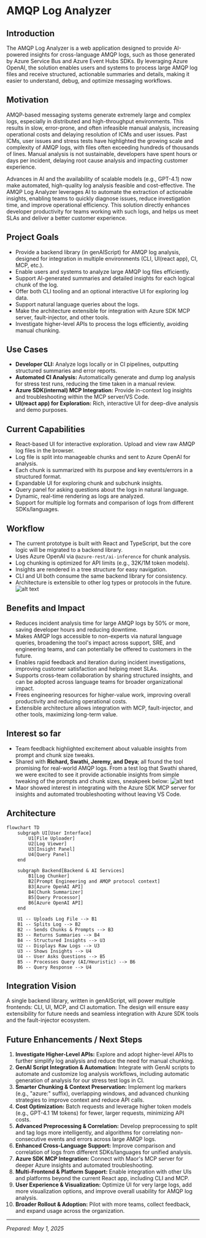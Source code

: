# AMQP Log Analyzer

## Introduction

The AMQP Log Analyzer is a web application designed to provide AI-powered insights for cross-language AMQP logs, such as those generated by Azure Service Bus and Azure Event Hubs SDKs. By leveraging Azure OpenAI, the solution enables users and systems to process large AMQP log files and receive structured, actionable summaries and details, making it easier to understand, debug, and optimize messaging workflows.

## Motivation

AMQP-based messaging systems generate extremely large and complex logs, especially in distributed and high-throughput environments. This results in slow, error-prone, and often infeasible manual analysis, increasing operational costs and delaying resolution of ICMs and user issues. Past ICMs, user issues and stress tests have highlighted the growing scale and complexity of AMQP logs, with files often exceeding hundreds of thousands of lines. Manual analysis is not sustainable, developers have spent hours or days per incident, delaying root cause analysis and impacting customer experience.

Advances in AI and the availability of scalable models (e.g., GPT-4.1) now make automated, high-quality log analysis feasible and cost-effective. The AMQP Log Analyzer leverages AI to automate the extraction of actionable insights, enabling teams to quickly diagnose issues, reduce investigation time, and improve operational efficiency. This solution directly enhances developer productivity for teams working with such logs, and helps us meet SLAs and deliver a better customer experience.

## Project Goals

- Provide a backend library (in genAIScript) for AMQP log analysis, designed for integration in multiple environments (CLI, UI(react app), CI, MCP, etc.).
- Enable users and systems to analyze large AMQP log files efficiently.
- Support AI-generated summaries and detailed insights for each logical chunk of the log.
- Offer both CLI tooling and an optional interactive UI for exploring log data.
- Support natural language queries about the logs.
- Make the architecture extensible for integration with Azure SDK MCP server, fault-injector, and other tools.
- Investigate higher-level APIs to process the logs efficiently, avoiding manual chunking.

## Use Cases

- **Developer CLI:** Analyze logs locally or in CI pipelines, outputting structured summaries and error reports.
- **Automated CI Analysis:** Automatically generate and dump log analysis for stress test runs, reducing the time taken in a manual review.
- **Azure SDK(internal) MCP Integration:** Provide in-context log insights and troubleshooting within the MCP server/VS Code.
- **UI(react app) for Exploration:** Rich, interactive UI for deep-dive analysis and demo purposes.

## Current Capabilities

- React-based UI for interactive exploration. Upload and view raw AMQP log files in the browser.
- Log file is split into manageable chunks and sent to Azure OpenAI for analysis.
- Each chunk is summarized with its purpose and key events/errors in a structured format.
- Expandable UI for exploring chunk and subchunk insights.
- Query panel for asking questions about the logs in natural language.
- Dynamic, real-time rendering as logs are analyzed.
- Support for multiple log formats and comparison of logs from different SDKs/languages.

## Workflow

- The current prototype is built with React and TypeScript, but the core logic will be migrated to a backend library.
- Uses Azure OpenAI via `@azure-rest/ai-inference` for chunk analysis.
- Log chunking is optimized for API limits (e.g., 32K/1M token models).
- Insights are rendered in a tree structure for easy navigation.
- CLI and UI both consume the same backend library for consistency.
- Architecture is extensible to other log types or protocols in the future.
  ![alt text](image-1.png)

## Benefits and Impact

- Reduces incident analysis time for large AMQP logs by 50% or more, saving developer hours and reducing downtime.
- Makes AMQP logs accessible to non-experts via natural language queries, broadening the tool's impact across support, SRE, and engineering teams, and can potentially be offered to customers in the future.
- Enables rapid feedback and iteration during incident investigations, improving customer satisfaction and helping meet SLAs.
- Supports cross-team collaboration by sharing structured insights, and can be adopted across language teams for broader organizational impact.
- Frees engineering resources for higher-value work, improving overall productivity and reducing operational costs.
- Extensible architecture allows integration with MCP, fault-injector, and other tools, maximizing long-term value.

## Interest so far

- Team feedback highlighted excitement about valuable insights from prompt and chunk size tweaks.
- Shared with **Richard, Swathi, Jeremy, and Deya**; all found the tool promising for real-world AMQP logs. From a test log that Swathi shared, we were excited to see it provide actionable insights from simple tweaking of the prompts and chunk sizes, sneakpeek below:
  ![alt text](image.png)
- Maor showed interest in integrating with the Azure SDK MCP server for insights and automated troubleshooting without leaving VS Code.

## Architecture

```mermaid
flowchart TD
    subgraph UI[User Interface]
        U1[File Uploader]
        U2[Log Viewer]
        U3[Insight Panel]
        U4[Query Panel]
    end

    subgraph Backend[Backend & AI Services]
        B1[Log Chunker]
        B2[Prompt Engineering and AMQP protocol context]
        B3[Azure OpenAI API]
        B4[Chunk Summarizer]
        B5[Query Processor]
        B6[Azure OpenAI API]
    end

    U1 -- Uploads Log File --> B1
    B1 -- Splits Log --> B2
    B2 -- Sends Chunks & Prompts --> B3
    B3 -- Returns Summaries --> B4
    B4 -- Structured Insights --> U3
    U2 -- Displays Raw Logs --> U3
    U3 -- Shows Insights --> U4
    U4 -- User Asks Questions --> B5
    B5 -- Processes Query (AI/Heuristic) --> B6
    B6 -- Query Response --> U4
```

## Integration Vision

A single backend library, written in genAIScript, will power multiple frontends: CLI, UI, MCP, and CI automation. The design will ensure easy extensibility for future needs and seamless integration with Azure SDK tools and the fault-injector ecosystem.

## Future Enhancements / Next Steps

1. **Investigate Higher-Level APIs:** Explore and adopt higher-level APIs to further simplify log analysis and reduce the need for manual chunking.
2. **GenAI Script Integration & Automation:** Integrate with GenAI scripts to automate and customize log analysis workflows, including automatic generation of analysis for our stress test logs in CI.
3. **Smarter Chunking & Context Preservation:** Implement log markers (e.g., "azure:" suffix), overlapping windows, and advanced chunking strategies to improve context and reduce API calls.
4. **Cost Optimization:** Batch requests and leverage higher token models (e.g., GPT-4.1 1M tokens) for fewer, larger requests, minimizing API costs.
5. **Advanced Preprocessing & Correlation:** Develop preprocessing to split and tag logs more intelligently, and algorithms for correlating non-consecutive events and errors across large AMQP logs.
6. **Enhanced Cross-Language Support:** Improve comparison and correlation of logs from different SDKs/languages for unified analysis.
7. **Azure SDK MCP Integration:** Connect with Maor's MCP server for deeper Azure insights and automated troubleshooting.
8. **Multi-Frontend & Platform Support:** Enable integration with other UIs and platforms beyond the current React app, including CLI and MCP.
9. **User Experience & Visualization:** Optimize UI for very large logs, add more visualization options, and improve overall usability for AMQP log analysis.
10. **Broader Rollout & Adoption:** Pilot with more teams, collect feedback, and expand usage across the organization.

---

_Prepared: May 1, 2025_
